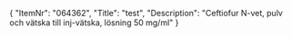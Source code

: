 {
  "ItemNr": "064362",
  "Title": "test",
  "Description": "Ceftiofur N-vet, pulv och vätska till inj-vätska, lösning 50 mg/ml"
}
